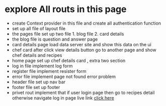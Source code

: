 # explore All routs in this page 
* create Context provider in this file and create all authentication function
* set up all file of layout file 
*  the pages file set up two file 1. blog file 2. card details
* the blog file is question and answer page 
* card details page load data server site and show this data on the ui 
* chef card after click view details button go to another page and show chef details and recipes 
* home page set up chef details card , extra two section 
* log in file implement log form 
* register file implement resister form 
* error file implement page not found error problem
* header file set up nav bar 
* footer file set up footer
* privet rout implement that if user login page then go to recipes detail otherwise navigate log in page
 live link [click here](https://assignment-ten-63c9f.web.app)